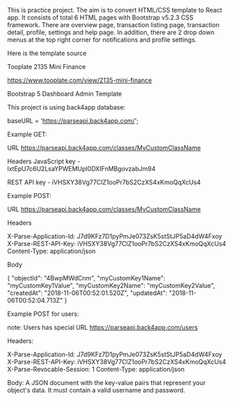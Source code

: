 This is practice project. The aim is to convert HTML/CSS template to React app.
It consists of total 6 HTML pages with Bootstrap v5.2.3 CSS framework.
There are overview page, transaction listing page, transaction detail, profile, settings and help page.
In addition, there are 2 drop down menus at the top right corner for notifications and profile settings.

Here is the template source

Tooplate 2135 Mini Finance

https://www.tooplate.com/view/2135-mini-finance

Bootstrap 5 Dashboard Admin Template

This project is using back4app database:

baseURL = 'https://parseapi.back4app.com/';

Example GET:

URL https://parseapi.back4app.com/classes/MyCustomClassName

Headers
JavaScript key - lxtEpU7c6U2LsaYPWEMUpI0DXIFnMBgovzabJm94

REST API key - iVHSXY38Vg77ClZ1ooPr7bS2CzXS4xKmoQqXcUs4

Example POST:

URL https://parseapi.back4app.com/classes/MyCustomClassName

Headers

X-Parse-Application-Id: J7d9KFz7D1pyPmJe073ZsK5stStJP5aD4dW4Fxoy
X-Parse-REST-API-Key: iVHSXY38Vg77ClZ1ooPr7bS2CzXS4xKmoQqXcUs4
Content-Type: application/json

Body

{
"objectId": "4BwpMWdCnm",
"myCustomKey1Name": "myCustomKey1Value",
"myCustomKey2Name": "myCustomKey2Value",
"createdAt": "2018-11-06T00:52:01.520Z",
"updatedAt": "2018-11-06T00:52:04.713Z"
}

Example POST for users:

note: Users has special URL https://parseapi.back4app.com/users

Headers:

X-Parse-Application-Id: J7d9KFz7D1pyPmJe073ZsK5stStJP5aD4dW4Fxoy
X-Parse-REST-API-Key: iVHSXY38Vg77ClZ1ooPr7bS2CzXS4xKmoQqXcUs4
X-Parse-Revocable-Session: 1
Content-Type: application/json

Body: A JSON document with the key-value pairs that represent your object's data. It must contain a valid username and password.
